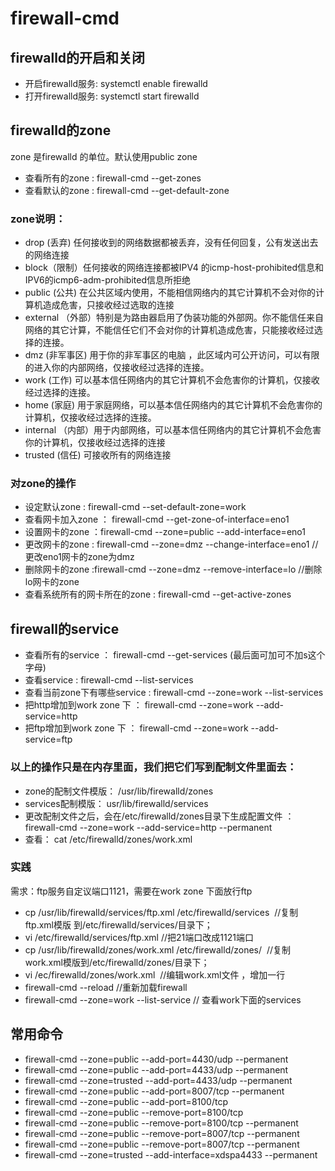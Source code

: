 # firewall-cmd
## firewalld的开启和关闭
- 开启firewalld服务: systemctl enable firewalld 
- 打开firewalld服务: systemctl start firewalld

## firewalld的zone
zone 是firewalld 的单位。默认使用public zone
- 查看所有的zone : firewall-cmd --get-zones
- 查看默认的zone : firewall-cmd --get-default-zone
### zone说明：
- drop (丢弃) 任何接收到的网络数据都被丢弃，没有任何回复，公有发送出去的网络连接
- block（限制）任何接收的网络连接都被IPV4 的icmp-host-prohibited信息和IPV6的icmp6-adm-prohibited信息所拒绝
- public (公共) 在公共区域内使用，不能相信网络内的其它计算机不会对你的计算机造成危害，只接收经过选取的连接
- external （外部）特别是为路由器启用了伪装功能的外部网。你不能信任来自网络的其它计算，不能信任它们不会对你的计算机造成危害，只能接收经过选择的连接。
- dmz (非军事区) 用于你的非军事区的电脑 ，此区域内可公开访问，可以有限的进入你的内部网络，仅接收经过选择的连接。
- work (工作) 可以基本信任网络内的其它计算机不会危害你的计算机，仅接收经过选择的连接。
- home (家庭) 用于家庭网络，可以基本信任网络内的其它计算机不会危害你的计算机，仅接收经过选择的连接。
- internal （内部）用于内部网络，可以基本信任网络内的其它计算机不会危害你的计算机，仅接收经过选择的连接
- trusted (信任) 可接收所有的网络连接

### 对zone的操作
- 设定默认zone : firewall-cmd --set-default-zone=work
- 查看网卡加入zone ： firewall-cmd --get-zone-of-interface=eno1
- 设置网卡的zone ：firewall-cmd --zone=public --add-interface=eno1 
- 更改网卡的zone : firewall-cmd --zone=dmz --change-interface=eno1 //更改eno1网卡的zone为dmz
- 删除网卡的zone :firewall-cmd --zone=dmz --remove-interface=lo //删除lo网卡的zone
- 查看系统所有的网卡所在的zone : firewall-cmd --get-active-zones

## firewall的service
- 查看所有的service ： firewall-cmd --get-services (最后面可加可不加s这个字母)
- 查看service : firewall-cmd --list-services
- 查看当前zone下有哪些service : firewall-cmd --zone=work --list-services
- 把http增加到work zone 下 ： firewall-cmd --zone=work --add-service=http
- 把ftp增加到work zone 下 ： firewall-cmd --zone=work --add-service=ftp

### 以上的操作只是在内存里面，我们把它们写到配制文件里面去：
- zone的配制文件模版： /usr/lib/firewalld/zones
- services配制模版： usr/lib/firewalld/services
- 更改配制文件之后，会在/etc/firewalld/zones目录下生成配置文件 ：firewall-cmd --zone=work --add-service=http --permanent
- 查看： cat /etc/firewalld/zones/work.xml

### 实践
需求：ftp服务自定议端口1121，需要在work zone 下面放行ftp
- cp /usr/lib/firewalld/services/ftp.xml /etc/firewalld/services  //复制ftp.xml模版 到/etc/firewalld/services/目录下；
- vi /etc/firewalld/services/ftp.xml //把21端口改成1121端口
- cp /usr/lib/firewalld/zones/work.xml /etc/firewalld/zones/  //复制work.xml模版到/etc/firewalld/zones/目录下；
- vi /ec/firewalld/zones/work.xml  //编辑work.xml文件 ，增加一行 <service name=“ftp”/>
- firewall-cmd --reload //重新加载firewall
- firewall-cmd --zone=work --list-service // 查看work下面的services



## 常用命令

- firewall-cmd --zone=public --add-port=4430/udp --permanent
- firewall-cmd --zone=public --add-port=4433/udp --permanent
- firewall-cmd --zone=trusted --add-port=4433/udp --permanent
- firewall-cmd --zone=public --add-port=8007/tcp --permanent
- firewall-cmd --zone=public --add-port=8100/tcp  
- firewall-cmd --zone=public --remove-port=8100/tcp
- firewall-cmd --zone=public --remove-port=8100/tcp --permanent
- firewall-cmd --zone=public --remove-port=8007/tcp --permanent
- firewall-cmd --zone=public --remove-port=8007/tcp --permanent
- firewall-cmd --zone=trusted --add-interface=xdspa4433 --permanent
